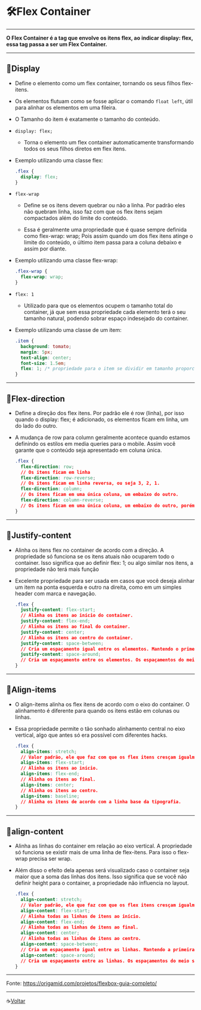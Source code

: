 # :hammer_and_wrench:Flex Container

---

**O Flex Container é a tag que envolve os itens flex, ao indicar display: flex, essa tag passa a ser um Flex Container.**

---

## :hammer:Display

- Define o elemento como um flex container, tornando os seus filhos flex-itens.
- Os elementos flutuam como se fosse aplicar o comando `float left`, útil para alinhar os elementos em uma fileira.
- O Tamanho do item é exatamente o tamanho do conteúdo.

- `display: flex;`

  - Torna o elemento um flex container automaticamente transformando todos os seus filhos diretos em flex itens.

- Exemplo utilizando uma classe flex:
  ```css
  .flex {
    display: flex;
  }
  ```
- `flex-wrap`

  - Define se os itens devem quebrar ou não a linha. Por padrão eles não quebram linha, isso faz com que os flex itens sejam compactados além do limite do conteúdo.

  - Essa é geralmente uma propriedade que é quase sempre definida como flex-wrap: wrap; Pois assim quando um dos flex itens atinge o limite do conteúdo, o último item passa para a coluna debaixo e assim por diante.

- Exemplo utilizando uma classe flex-wrap:

  ```css
  .flex-wrap {
    flex-wrap: wrap;
  }
  ```

- `flex: 1`
  - Utilizado para que os elementos ocupem o tamanho total do container, já que sem essa propriedade cada elemento terá o seu tamanho natural, podendo sobrar espaço indesejado do container.
- Exemplo utilizando uma classe de um item:
  ```css
  .item {
    background: tomato;
    margin: 5px;
    text-align: center;
    font-size: 1.5em;
    flex: 1; /* propriedade para o item se dividir em tamanho proporcional ao container*/
  }
  ```

---

## :hammer:Flex-direction

- Define a direção dos flex itens. Por padrão ele é row (linha), por isso quando o display: flex; é adicionado, os elementos ficam em linha, um do lado do outro.

- A mudança de row para column geralmente acontece quando estamos definindo os estilos em media queries para o mobile. Assim você garante que o conteúdo seja apresentado em coluna única.

  ```css
  .flex {
    flex-direction: row;
    // Os itens ficam em linha
    flex-direction: row-reverse;
    // Os itens ficam em linha reversa, ou seja 3, 2, 1.
    flex-direction: column;
    // Os itens ficam em uma única coluna, um embaixo do outro.
    flex-direction: column-reverse;
    // Os itens ficam em uma única coluna, um embaixo do outro, porém em ordem reversa: 3, 2 e 1.
  }
  ```

---

## :hammer:Justify-content

- Alinha os itens flex no container de acordo com a direção. A propriedade só funciona se os itens atuais não ocuparem todo o container. Isso significa que ao definir flex: 1; ou algo similar nos itens, a propriedade não terá mais função

- Excelente propriedade para ser usada em casos que você deseja alinhar um item na ponta esquerda e outro na direita, como em um simples header com marca e navegação.

  ```css
  .flex {
    justify-content: flex-start;
    // Alinha os itens ao início do container.
    justify-content: flex-end;
    // Alinha os itens ao final do container.
    justify-content: center;
    // Alinha os itens ao centro do container.
    justify-content: space-between;
    // Cria um espaçamento igual entre os elementos. Mantendo o primeiro grudado no início e o último no final.
    justify-content: space-around;
    // Cria um espaçamento entre os elementos. Os espaçamentos do meio são duas vezes maiores que o inicial e final.
  }
  ```

---

## :hammer:Align-items

- O align-items alinha os flex itens de acordo com o eixo do container. O alinhamento é diferente para quando os itens estão em colunas ou linhas.

- Essa propriedade permite o tão sonhado alinhamento central no eixo vertical, algo que antes só era possível com diferentes hacks.

  ```css
  .flex {
    align-items: stretch;
    // Valor padrão, ele que faz com que os flex itens cresçam igualmente.
    align-items: flex-start;
    // Alinha os itens ao início.
    align-items: flex-end;
    // Alinha os itens ao final.
    align-items: center;
    // Alinha os itens ao centro.
    align-items: baseline;
    // Alinha os itens de acordo com a linha base da tipografia.
  }
  ```

---

## :hammer:align-content

- Alinha as linhas do container em relação ao eixo vertical. A propriedade só funciona se existir mais de uma linha de flex-itens. Para isso o flex-wrap precisa ser wrap.

- Além disso o efeito dela apenas será visualizado caso o container seja maior que a soma das linhas dos itens. Isso significa que se você não definir height para o container, a propriedade não influencia no layout.

  ```css
  .flex {
    align-content: stretch;
    // Valor padrão, ele que faz com que os flex itens cresçam igualmente na vertical.
    align-content: flex-start;
    // Alinha todas as linhas de itens ao início.
    align-content: flex-end;
    // Alinha todas as linhas de itens ao final.
    align-content: center;
    // Alinha todas as linhas de itens ao centro.
    align-content: space-between;
    // Cria um espaçamento igual entre as linhas. Mantendo a primeira grudada no topo e a última no bottom.
    align-content: space-around;
    // Cria um espaçamento entre as linhas. Os espaçamentos do meio são duas vezes maiores que o top e bottom.
  }
  ```
---
Fonte: https://origamid.com/projetos/flexbox-guia-completo/

---
:coffee:[Voltar](https://github.com/Dev-HideyukiTakahashi/Programador-Essencial)
